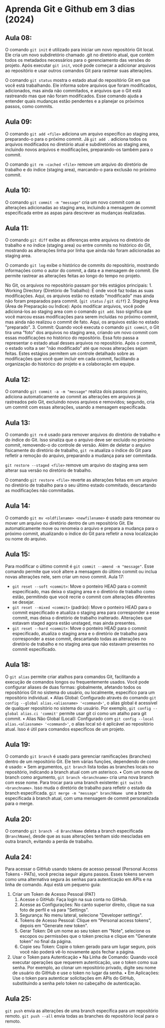 # Aprenda Git e Github em 3 dias (2024)


## Aula 08:

O comando ```git init``` é utilizado para iniciar um novo repositório Git local. Ele cria um novo subdiretório chamado .git no diretório atual, que contém todos os metadados necessários para o gerenciamento das versões do projeto. Após executar ```git init```, você pode começar a adicionar arquivos ao repositório e usar outros comandos Git para rastrear suas alterações.

O comando ```git status``` mostra o estado atual do repositório Git em que você está trabalhando. Ele informa sobre arquivos que foram modificados, adicionados, mas ainda não commitados, e arquivos que o Git está rastreando mas que não foram modificados. Esse comando ajuda a entender quais mudanças estão pendentes e a planejar os próximos passos, como commits.


## Aula 09:

O comando ```git add <file>``` adiciona um arquivo específico ao staging area, preparando-o para o próximo commit. Já ```git add .``` adiciona todos os arquivos modificados no diretório atual e subdiretórios ao staging area, incluindo novos arquivos e modificações, preparando-os também para o commit.

O comando ```git rm –cached <file>``` remove um arquivo do diretório de trabalho e do índice (staging area), marcando-o para exclusão no próximo commit.


## Aula 10:

O comando ```git commit -m "message"``` cria um novo commit com as alterações adicionadas ao staging area, incluindo a mensagem de commit especificada entre as aspas para descrever as mudanças realizadas.


## Aula 11:

O comando ```git diff``` exibe as diferenças entre arquivos no diretório de trabalho e no índice (staging area) ou entre commits no histórico do Git, mostrando as alterações linha por linha que ainda não foram adicionadas ao staging area.

O comando ```git log``` exibe o histórico de commits do repositório, mostrando informações como o autor do commit, a data e a mensagem de commit. Ele permite rastrear as alterações feitas ao longo do tempo no projeto.

No Git, os arquivos no repositório passam por três estágios principais:
    1. Working Directory (Diretório de Trabalho): É onde você faz todas as suas modificações. Aqui, os arquivos estão no estado "modificado" mas ainda não foram preparados para commit. (```git status``` / ```git diff```)
    2. Staging Area (Área de Preparação ou Índice): Após modificar arquivos, você pode adicioná-los ao staging area com o comando ```git add```. Isso significa que você marcou essas modificações para serem incluídas no próximo commit, mas ainda não realizou o commit de fato. Aqui, os arquivos estão no estado "preparado".
    3. Commit: Quando você executa o comando ```git commit```, o Git tira uma "foto" dos arquivos no staging area, criando um novo commit com essas modificações no histórico do repositório. Essa foto passa a representar o estado atual desses arquivos no repositório. Após o commit, o estado volta a ser "não modificado" até que novas alterações sejam feitas.
Estes estágios permitem um controle detalhado sobre as modificações que você quer incluir em cada commit, facilitando a organização do histórico do projeto e a colaboração em equipe.

## Aula 12:

O comando ```git commit -a -m "message"``` realiza dois passos: primeiro, adiciona automaticamente ao commit as alterações em arquivos já rastreados pelo Git, excluindo novos arquivos e removidos; segundo, cria um commit com essas alterações, usando a mensagem especificada.


## Aula 13:

O comando ```git rm``` é usado para remover arquivos do diretório de trabalho e do índice do Git. Isso sinaliza que o arquivo deve ser excluído no próximo commit, removendo-o do controle de versão. Além de deletar o arquivo fisicamente do diretório de trabalho, ```git rm``` atualiza o índice do Git para refletir a remoção do arquivo, preparando a mudança para ser commitada.

```git restore --staged <file>``` remove um arquivo do staging area sem alterar sua versão no diretório de trabalho.

O comando ```git restore <file>``` reverte as alterações feitas em um arquivo no diretório de trabalho para o seu último estado commitado, descartando as modificações não commitadas.


## Aula 14:

O comando ```git mv <oldfilename> <newfilename>``` é usado para renomear ou mover um arquivo ou diretório dentro de um repositório Git. Ele automaticamente move ou renomeia o arquivo e prepara a mudança para o próximo commit, atualizando o índice do Git para refletir a nova localização ou nome do arquivo.


## Aula 15:

Para modificar o último commit é ```git commit --amend -m "message"```. Esse comando permite que você altere a mensagem do último commit ou inclua novas alterações nele, sem criar um novo commit.
Aula 17:

* ```git reset --soft <commit>```: Move o ponteiro HEAD para o commit especificado, mas deixa o staging area e o diretório de trabalho como estão, permitindo que você recrie o commit com alterações diferentes se desejar.
* ```git reset --mixed <commit>``` (padrão): Move o ponteiro HEAD para o commit especificado e atualiza o staging area para corresponder a esse commit, mas deixa o diretório de trabalho inalterado. Alterações que estavam staged agora estão unstaged, mas ainda presentes.
* ```git reset --hard <commit>```: Move o ponteiro HEAD para o commit especificado, atualiza o staging area e o diretório de trabalho para corresponder a esse commit, descartando todas as alterações no diretório de trabalho e no staging area que não estavam presentes no commit especificado.


## Aula 18:

O ```git alias``` permite criar atalhos para comandos Git, facilitando a execução de comandos longos ou frequentemente usados. Você pode configurar aliases de duas formas: globalmente, afetando todos os repositórios Git no sistema do usuário, ou localmente, específico para um repositório individual.
    • Alias Global: Configurado através do comando ```git config --global alias.<aliasname> '<command>'```, o alias global é acessível de qualquer repositório no sistema do usuário. Por exemplo, ```git config --global alias.ci 'commit'``` permite usar git ci como um atalho para git commit.
    • Alias Não Global (Local): Configurado com ```git config --local alias.<aliasname> '<command>'```, o alias local só é aplicável ao repositório atual. Isso é útil para comandos específicos de um projeto.


## Aula 19:

O comando ```git branch``` é usado para gerenciar ramificações (branches) dentro de um repositório Git. Ele tem várias funções, dependendo de como é usado:
    • Sem argumentos, ```git branch``` lista todas as branches locais no repositório, indicando a branch atual com um asterisco.
    • Com um nome de branch como argumento, ```git branch <branchname>``` cria uma nova branch com esse nome.
Para trocar para uma branch existente: ```git switch <branchname>```. Isso muda o diretório de trabalho para refletir o estado da branch especificada.
g```it merge -m "message" branchName ``` une a branch especificada à branch atual, com uma mensagem de commit personalizada para o merge.


## Aula 20:

O comando `git branch -d BranchName` deleta a branch especificada (`BranchName`), desde que as suas alterações tenham sido mescladas em outra branch, evitando a perda de trabalho.


## Aula 24:

Para acessar o GitHub usando tokens de acesso pessoal (Personal Access Tokens - PATs), você precisa seguir alguns passos. Esses tokens servem como uma alternativa segura às senhas para autenticação em APIs e na linha de comando. Aqui está um pequeno guia:
1. Criar um Token de Acesso Pessoal (PAT)
    1. Acesse o GitHub: Faça login na sua conta no GitHub.
    2. Acesse as Configurações: No canto superior direito, clique na sua foto de perfil e vá para "Settings".
    3. Segurança: No menu lateral, selecione "Developer settings".
    4. Tokens de Acesso Pessoal: Clique em "Personal access tokens", depois em "Generate new token".
    5. Gerar Token: Dê um nome ao seu token em "Note", selecione os escopos ou permissões que o token precisa e clique em "Generate token" no final da página.
    6. Copie seu Token: Copie o token gerado para um lugar seguro, pois você não poderá vê-lo novamente após fechar a página.
2. Usar o Token para Autenticação
    • Na Linha de Comando: Quando você executar operações que requerem autenticação, use o token como sua senha. Por exemplo, ao clonar um repositório privado, digite seu nome de usuário do GitHub e use o token no lugar da senha.
    • Em Aplicações: Use o token para autenticar solicitações em APIs do GitHub, substituindo a senha pelo token no cabeçalho de autenticação.


## Aula 25:

```git push``` envia as alterações de uma branch específica para um repositório remoto. ```git push --all``` envia todas as branches do repositório local para o remoto.